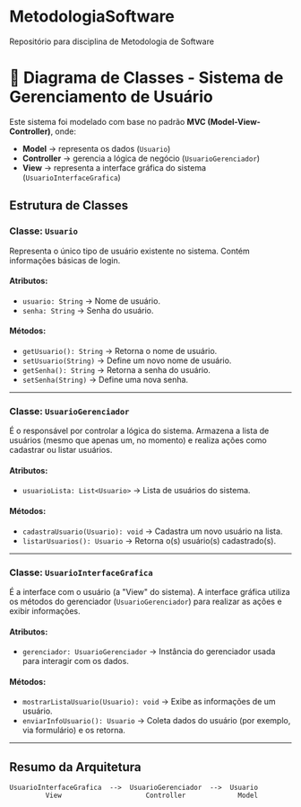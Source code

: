 # MetodologiaSoftware

Repositório para disciplina de Metodologia de Software

# 📘 Diagrama de Classes - Sistema de Gerenciamento de Usuário

Este sistema foi modelado com base no padrão **MVC (Model-View-Controller)**, onde:

- **Model** → representa os dados (`Usuario`)
- **Controller** → gerencia a lógica de negócio (`UsuarioGerenciador`)
- **View** → representa a interface gráfica do sistema (`UsuarioInterfaceGrafica`)

##  Estrutura de Classes

###  Classe: `Usuario`
Representa o único tipo de usuário existente no sistema. Contém informações básicas de login.

#### Atributos:
- `usuario: String` → Nome de usuário.
- `senha: String` → Senha do usuário.

#### Métodos:
- `getUsuario(): String` → Retorna o nome de usuário.
- `setUsuario(String)` → Define um novo nome de usuário.
- `getSenha(): String` → Retorna a senha do usuário.
- `setSenha(String)` → Define uma nova senha.

---

###  Classe: `UsuarioGerenciador`
É o responsável por controlar a lógica do sistema. Armazena a lista de usuários (mesmo que apenas um, no momento) e realiza ações como cadastrar ou listar usuários.

#### Atributos:
- `usuarioLista: List<Usuario>` → Lista de usuários do sistema.

#### Métodos:
- `cadastraUsuario(Usuario): void` → Cadastra um novo usuário na lista.
- `listarUsuarios(): Usuario` → Retorna o(s) usuário(s) cadastrado(s).

---

###  Classe: `UsuarioInterfaceGrafica`
É a interface com o usuário (a "View" do sistema). A interface gráfica utiliza os métodos do gerenciador (`UsuarioGerenciador`) para realizar as ações e exibir informações.

#### Atributos:
- `gerenciador: UsuarioGerenciador` → Instância do gerenciador usada para interagir com os dados.

#### Métodos:
- `mostrarListaUsuario(Usuario): void` → Exibe as informações de um usuário.
- `enviarInfoUsuario(): Usuario` → Coleta dados do usuário (por exemplo, via formulário) e os retorna.

---

##  Resumo da Arquitetura

```plaintext
UsuarioInterfaceGrafica  -->  UsuarioGerenciador  -->  Usuario
         View                     Controller             Model

